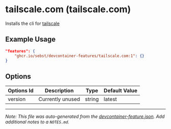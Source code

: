 
# tailscale.com (tailscale.com)

Installs the cli for [tailscale](https://tailscale.com)

## Example Usage

```json
"features": {
    "ghcr.io/sebst/devcontainer-features/tailscale.com:1": {}
}
```

## Options

| Options Id | Description | Type | Default Value |
|-----|-----|-----|-----|
| version | Currently unused | string | latest |



---

_Note: This file was auto-generated from the [devcontainer-feature.json](https://github.com/sebst/devcontainer-features/blob/main/src/tailscale.com/devcontainer-feature.json).  Add additional notes to a `NOTES.md`._
